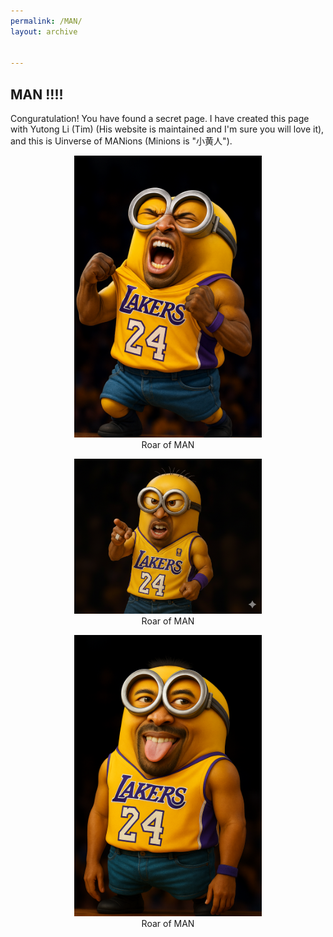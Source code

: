 ```yaml
---
permalink: /MAN/
layout: archive


---
```


## MAN !!!!

Conguratulation! You have found a secret page. I have created this page with Yutong Li (Tim) (His website is maintained and I'm sure you will love it), and this is Uinverse of MANions (Minions is "小黄人").

<figure style="text-align: center;">
  <img src="/images/MAN/man_1.png" alt="Roar of MAN" width="300"/>
  <figcaption>Roar of MAN</figcaption>
</figure>


<figure style="text-align: center;">
  <img src="/images/MAN/man_2.png" alt="Roar of MAN" width="300"/>
  <figcaption>Roar of MAN</figcaption>
</figure>


<figure style="text-align: center;">
  <img src="/images/MAN/man_3.png" alt="Roar of MAN" width="300"/>
  <figcaption>Roar of MAN</figcaption>
</figure>









